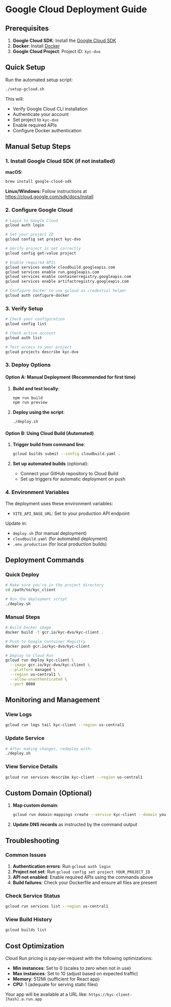 # Google Cloud Deployment Guide

## Prerequisites

1. **Google Cloud SDK**: Install the [Google Cloud SDK](https://cloud.google.com/sdk/docs/install)
2. **Docker**: Install [Docker](https://docs.docker.com/get-docker/)
3. **Google Cloud Project**: Project ID: `kyc-dvo`

## Quick Setup

Run the automated setup script:

```bash
./setup-gcloud.sh
```

This will:
- Verify Google Cloud CLI installation
- Authenticate your account
- Set project to `kyc-dvo`
- Enable required APIs
- Configure Docker authentication

## Manual Setup Steps

### 1. Install Google Cloud SDK (if not installed)

**macOS:**
```bash
brew install google-cloud-sdk
```

**Linux/Windows:** Follow instructions at https://cloud.google.com/sdk/docs/install

### 2. Configure Google Cloud

```bash
# Login to Google Cloud
gcloud auth login

# Set your project ID
gcloud config set project kyc-dvo

# Verify project is set correctly
gcloud config get-value project

# Enable required APIs
gcloud services enable cloudbuild.googleapis.com
gcloud services enable run.googleapis.com
gcloud services enable containerregistry.googleapis.com
gcloud services enable artifactregistry.googleapis.com

# Configure Docker to use gcloud as credential helper
gcloud auth configure-docker
```

### 3. Verify Setup

```bash
# Check your configuration
gcloud config list

# Check active account
gcloud auth list

# Test access to your project
gcloud projects describe kyc-dvo
```

### 3. Deploy Options

#### Option A: Manual Deployment (Recommended for first time)

1. **Build and test locally**:
   ```bash
   npm run build
   npm run preview
   ```

2. **Deploy using the script**:
   ```bash
   ./deploy.sh
   ```

#### Option B: Using Cloud Build (Automated)

1. **Trigger build from command line**:
   ```bash
   gcloud builds submit --config cloudbuild.yaml .
   ```

2. **Set up automated builds** (optional):
   - Connect your GitHub repository to Cloud Build
   - Set up triggers for automatic deployment on push

### 4. Environment Variables

The deployment uses these environment variables:
- `VITE_API_BASE_URL`: Set to your production API endpoint

Update in:
- `deploy.sh` (for manual deployment)
- `cloudbuild.yaml` (for automated deployment)
- `.env.production` (for local production builds)

## Deployment Commands

### Quick Deploy
```bash
# Make sure you're in the project directory
cd /path/to/kyc_client

# Run the deployment script
./deploy.sh
```

### Manual Steps
```bash
# Build Docker image
docker build -t gcr.io/kyc-dvo/kyc-client .

# Push to Google Container Registry
docker push gcr.io/kyc-dvo/kyc-client

# Deploy to Cloud Run
gcloud run deploy kyc-client \
  --image gcr.io/kyc-dvo/kyc-client \
  --platform managed \
  --region us-central1 \
  --allow-unauthenticated \
  --port 8080
```

## Monitoring and Management

### View Logs
```bash
gcloud run logs tail kyc-client --region us-central1
```

### Update Service
```bash
# After making changes, redeploy with:
./deploy.sh
```

### View Service Details
```bash
gcloud run services describe kyc-client --region us-central1
```

## Custom Domain (Optional)

1. **Map custom domain**:
   ```bash
   gcloud run domain-mappings create --service kyc-client --domain yourdomain.com --region us-central1
   ```

2. **Update DNS records** as instructed by the command output

## Troubleshooting

### Common Issues

1. **Authentication errors**: Run `gcloud auth login`
2. **Project not set**: Run `gcloud config set project YOUR_PROJECT_ID`
3. **API not enabled**: Enable required APIs using the commands above
4. **Build failures**: Check your Dockerfile and ensure all files are present

### Check Service Status
```bash
gcloud run services list --region us-central1
```

### View Build History
```bash
gcloud builds list
```

## Cost Optimization

Cloud Run pricing is pay-per-request with the following optimizations:
- **Min instances**: Set to 0 (scales to zero when not in use)
- **Max instances**: Set to 10 (adjust based on expected traffic)
- **Memory**: 512Mi (sufficient for React app)
- **CPU**: 1 (adequate for serving static files)

Your app will be available at a URL like: `https://kyc-client-[hash].a.run.app`
